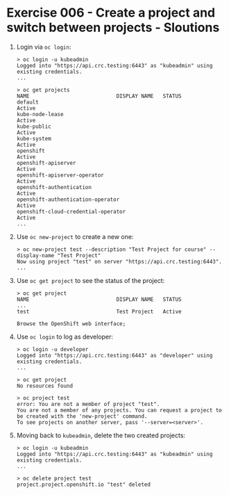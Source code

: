 # Exercise 006 - Create a project and switch between projects - Sloutions

1. Login via ```oc login```:

   ```console
   > oc login -u kubeadmin
   Logged into "https://api.crc.testing:6443" as "kubeadmin" using existing credentials.
   ...

   > oc get projects
   NAME                            DISPLAY NAME   STATUS
   default                                                           Active
   kube-node-lease                                                   Active
   kube-public                                                       Active
   kube-system                                                       Active
   openshift                                                         Active
   openshift-apiserver                                               Active
   openshift-apiserver-operator                                      Active
   openshift-authentication                                          Active
   openshift-authentication-operator                                 Active
   openshift-cloud-credential-operator                               Active
   ...
   ```

2. Use ```oc new-project``` to create a new one:

   ```console
   > oc new-project test --description "Test Project for course" --display-name "Test Project"
   Now using project "test" on server "https://api.crc.testing:6443".
   ...
   ```

3. Use ```oc get project``` to see the status of the project:

   ```console
   > oc get project
   NAME                            DISPLAY NAME   STATUS
   ...
   test                            Test Project   Active

   Browse the OpenShift web interface;
   ```

4. Use ```oc login``` to log as developer:

   ```console
   > oc login -u developer
   Logged into "https://api.crc.testing:6443" as "developer" using existing credentials.
   ...

   > oc get project
   No resources found

   > oc project test
   error: You are not a member of project "test".
   You are not a member of any projects. You can request a project to be created with the 'new-project' command.
   To see projects on another server, pass '--server=<server>'.
   ```

5. Moving back to ```kubeadmin```, delete the two created projects:

   ```console
   > oc login -u kubeadmin
   Logged into "https://api.crc.testing:6443" as "kubeadmin" using existing credentials.
   ...

   > oc delete project test
   project.project.openshift.io "test" deleted
   ```
